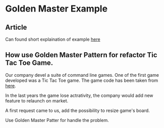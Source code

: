 # Golden Master Example

## Article 

Can found short explaination of example [here](https://www.blexin.com/en-US/Article/Blog/Golden-Master-Pattern-dont-fear-the-legacy-code-84)

## How use Golden Master Pattern for refactor Tic Tac Toe Game.

Our company devel a suite of command line games. One of the first game developed was a Tic Tac Toe game. 
The game code has been taken from [here](https://www.c-sharpcorner.com/UploadFile/75a48f/tic-tac-toe-game-in-C-Sharp/).  

In the last years the game lose actrativity, the company would add new feature to relaunch on market. 

A first request came to us, add the possibility to resize game's board.

Use Golden Master Patter for handle the problem. 

